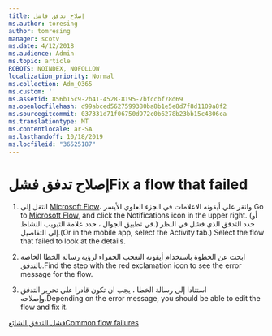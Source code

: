 ```yaml
---
title: إصلاح تدفق فاشل
ms.author: toresing
author: tomresing
manager: scotv
ms.date: 4/12/2018
ms.audience: Admin
ms.topic: article
ROBOTS: NOINDEX, NOFOLLOW
localization_priority: Normal
ms.collection: Adm_O365
ms.custom: ''
ms.assetid: 856b15c9-2b41-4528-8195-7bfccbf78d69
ms.openlocfilehash: d99abced5627599380ba8b1e5e8d7f8d1109a8f2
ms.sourcegitcommit: 037331d71f06750d972c0b6278b23bb15c4806ca
ms.translationtype: MT
ms.contentlocale: ar-SA
ms.lasthandoff: 10/18/2019
ms.locfileid: "36525187"
---
```

# <a name="fix-a-flow-that-failed"></a><span data-ttu-id="75b3a-102">إصلاح تدفق فشل</span><span class="sxs-lookup"><span data-stu-id="75b3a-102">Fix a flow that failed</span></span>

1. <span data-ttu-id="75b3a-103">انتقل إلى [Microsoft Flow](https://flow.microsoft.com/)، وانقر علي أيقونه الاعلامات في الجزء العلوي الأيسر.</span><span class="sxs-lookup"><span data-stu-id="75b3a-103">Go to [Microsoft Flow](https://flow.microsoft.com/), and click the Notifications icon in the upper right.</span></span> <span data-ttu-id="75b3a-104">(أو في تطبيق الجوال ، حدد علامة التبويب النشاط.) حدد التدفق الذي فشل في النظر إلى التفاصيل.</span><span class="sxs-lookup"><span data-stu-id="75b3a-104">(Or in the mobile app, select the Activity tab.) Select the flow that failed to look at the details.</span></span>
    
2. <span data-ttu-id="75b3a-105">ابحث عن الخطوة باستخدام أيقونه التعجب الحمراء لرؤية رسالة الخطا الخاصة بالتدفق.</span><span class="sxs-lookup"><span data-stu-id="75b3a-105">Find the step with the red exclamation icon to see the error message for the flow.</span></span>
    
3. <span data-ttu-id="75b3a-106">استنادا إلى رسالة الخطا ، يجب ان تكون قادرا علي تحرير التدفق وإصلاحه.</span><span class="sxs-lookup"><span data-stu-id="75b3a-106">Depending on the error message, you should be able to edit the flow and fix it.</span></span> 
    
[<span data-ttu-id="75b3a-107">فشل التدفق الشائع</span><span class="sxs-lookup"><span data-stu-id="75b3a-107">Common flow failures</span></span>](https://go.microsoft.com/fwlink/?linkid=872110)
  

